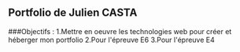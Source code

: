 ## Portfolio de Julien CASTA
###Objectifs :
1.Mettre en oeuvre les technologies web pour créer et héberger mon portfolio
2.Pour l'épreuve E6
3.Pour l'épreuve E4
